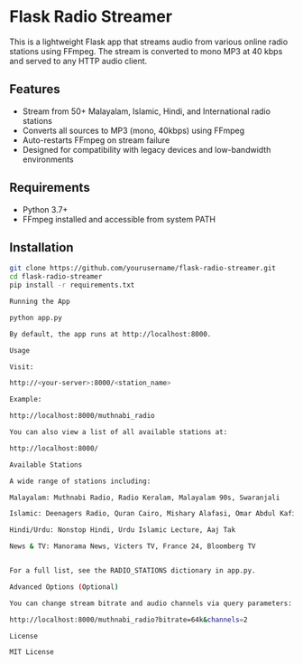 
# Flask Radio Streamer

This is a lightweight Flask app that streams audio from various online radio stations using FFmpeg. The stream is converted to mono MP3 at 40 kbps and served to any HTTP audio client.

## Features

- Stream from 50+ Malayalam, Islamic, Hindi, and International radio stations
- Converts all sources to MP3 (mono, 40kbps) using FFmpeg
- Auto-restarts FFmpeg on stream failure
- Designed for compatibility with legacy devices and low-bandwidth environments

## Requirements

- Python 3.7+
- FFmpeg installed and accessible from system PATH

## Installation

```bash
git clone https://github.com/yourusername/flask-radio-streamer.git
cd flask-radio-streamer
pip install -r requirements.txt

Running the App

python app.py

By default, the app runs at http://localhost:8000.

Usage

Visit:

http://<your-server>:8000/<station_name>

Example:

http://localhost:8000/muthnabi_radio

You can also view a list of all available stations at:

http://localhost:8000/

Available Stations

A wide range of stations including:

Malayalam: Muthnabi Radio, Radio Keralam, Malayalam 90s, Swaranjali

Islamic: Deenagers Radio, Quran Cairo, Mishary Alafasi, Omar Abdul Kafi Radio

Hindi/Urdu: Nonstop Hindi, Urdu Islamic Lecture, Aaj Tak

News & TV: Manorama News, Victers TV, France 24, Bloomberg TV


For a full list, see the RADIO_STATIONS dictionary in app.py.

Advanced Options (Optional)

You can change stream bitrate and audio channels via query parameters:

http://localhost:8000/muthnabi_radio?bitrate=64k&channels=2

License

MIT License

